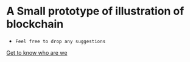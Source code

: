 # A Small prototype of illustration of blockchain

- `Feel free to drop any suggestions`

[Get to know who are we](https://takeoffprojects.com/)